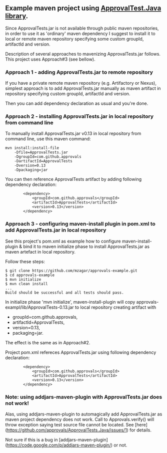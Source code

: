 ## Example maven project using [ApprovalTest.Java library](www.approvaltests.com).

Since ApprovalTests.jar is not available through public maven repositories,
in order to use it as 'ordinary' maven dependency I suggest to install it 
to local or remote maven repository specifying some custom groupId, artifactId and version.

Description of several approaches to mavenizing ApprovalTests.jar follows.
This project uses Approach#3 (see bellow).


### Approach 1 - adding ApprovalTests.jar to remote repository
If you have a private remote maven repository (e.g. Artifactory or Nexus), 
simplest approach is to add ApprovalTests.jar manually as maven artifact 
in repository specifying custom groupId, artifactId and version.

Then you can add dependency declaration as usual and you're done.

### Approach 2 - installing ApprovalTests.jar in local repository from command line
To manually install ApprovalTests.jar v0.13 in local repository from command line, use this maven command:

```
mvn install:install-file 
    -Dfile=ApprovalTests.jar 
    -DgroupId=com.github.approvals 
    -DartifactId=ApprovalTests 
    -Dversion=0.13 
    -Dpackaging=jar
```

You can then reference ApprovalTests artifact by adding following dependency declaration:
```
        <dependency>
            <groupId>com.github.approvals</groupId>
            <artifactId>ApprovalTests</artifactId>
            <version>0.13</version>
        </dependency>
```

### Approach 3 - configuring maven-install plugin in pom.xml to add ApprovalTests.jar in local repository

See this project's pom.xml as example how to configure maven-install-plugin & bind it to maven initialize phase to install ApprovalTests.jar as maven artefact in local repository.

Follow these steps:
```
$ git clone https://github.com/mzagar/approvals-example.git
$ cd approvals-example
$ mvn initialize
$ mvn clean install
...
Build should be successful and all tests should pass.
```

In initialize phase 'mvn initialize', maven-install-plugin will copy approvals-exampl/lib/ApprovalTests-0.13.jar
to local repository creating artifact with 
* groupId=com.github.approvals, 
* artifactId=ApprovalTests, 
* version=0.13, 
* packaging=jar.

The effect is the same as in Approach#2. 

Project pom.xml refereces ApprovalTests.jar using following dependency declaration:
```
        <dependency>
            <groupId>com.github.approvals</groupId>
            <artifactId>ApprovalTests</artifactId>
            <version>0.13</version>
        </dependency>
```


### Note: using addjars-maven-plugin with ApprovalTests.jar does not work!
Alas, using addjars-maven-plugin to automagically add ApprovalTests.jar as maven
project dependency does not work. Call to Approvals.verify() will throw exception
saying test source file cannot be located. See [here] (https://github.com/approvals/ApprovalTests.Java/issues/1) for details.

Not sure if this is a bug in [addjars-maven-plugin] (https://code.google.com/p/addjars-maven-plugin/) or not.

